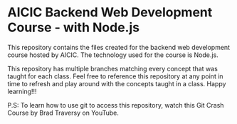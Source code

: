 # AICIC Backend Web Development Course - with Node.js

This repository contains the files created for the backend web development course hosted by AICIC. The technology used for the course is Node.js.

This repository has multiple branches matching every concept that was taught for each class. Feel free to reference this repository at any point in time to refresh and play around with the concepts taught in a class. Happy learning!!!

P.S: To learn how to use git to access this repository, watch this Git Crash Course by Brad Traversy on YouTube.
